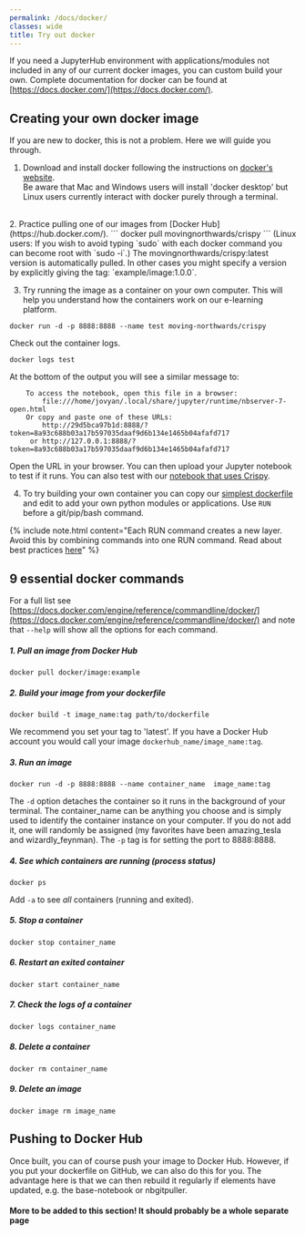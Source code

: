 ```yaml
---
permalink: /docs/docker/
classes: wide
title: Try out docker
---
```



If you need a JupyterHub environment with applications/modules not included in any of our current docker images, you can custom build your own. Complete documentation for docker can be found at [https://docs.docker.com/](https://docs.docker.com/). 


## Creating your own docker image

If you are new to docker, this is not a problem. Here we will guide you through. 

1. Download and install docker following the instructions on [docker's website](https://docs.docker.com/get-docker/).  
Be aware that Mac and Windows users will install 'docker desktop' but Linux users currently interact with docker purely through a terminal.  
<br>
2. Practice pulling one of our images from [Docker Hub](https://hub.docker.com/).
```
docker pull movingnorthwards/crispy 
```
(Linux users: If you wish to avoid typing `sudo` with each docker command you can become root with `sudo -i`.)
The movingnorthwards/crispy:latest version is automatically pulled. In other cases you might specify a version by explicitly giving the tag: `example/image:1.0.0`.

3. Try running the image as a container on your own computer. This will help you understand how the containers work on our e-learning platform. 
```
docker run -d -p 8888:8888 --name test moving-northwards/crispy 
```
Check out the container logs. 
```
docker logs test
```
At the bottom of the output you will see a similar message to: 
```  
    To access the notebook, open this file in a browser:
        file:///home/jovyan/.local/share/jupyter/runtime/nbserver-7-open.html
    Or copy and paste one of these URLs:
        http://29d5bca97b1d:8888/?token=8a93c688b03a17b597035daaf9d6b134e1465b04afafd717
     or http://127.0.0.1:8888/?token=8a93c688b03a17b597035daaf9d6b134e1465b04afafd717
```
Open the URL in your browser. You can then upload your Jupyter notebook to test if it runs. You can also test with our [notebook that uses Crispy](https://github.com/mretegan/crispy-pan-learning). 

4. To try building your own container you can copy our [simplest dockerfile](https://github.com/moving-northwards/docker4pan-learning/blob/main/Crispy/Dockerfile) and edit to add your own python modules or applications. Use `RUN` before a git/pip/bash command. 

{% include note.html content="Each RUN command creates a new layer. Avoid this by combining commands into one RUN command. Read about best practices [here](https://docs.docker.com/develop/develop-images/dockerfile_best-practices/)" %}


## 9 essential docker commands

For a full list see [https://docs.docker.com/engine/reference/commandline/docker/](https://docs.docker.com/engine/reference/commandline/docker/) and note that `--help` will show all the options for each command. 

##### 1. Pull an image from Docker Hub
```
docker pull docker/image:example
```
##### 2. Build your image from your dockerfile
```
docker build -t image_name:tag path/to/dockerfile
```
We recommend you set your tag to 'latest'. If you have a Docker Hub account you would call your image `dockerhub_name/image_name:tag`.
##### 3. Run an image
```
docker run -d -p 8888:8888 --name container_name  image_name:tag
```
The `-d` option detaches the container so it runs in the background of your terminal. The container_name can be anything you choose and is simply used to identify the container instance on your computer. If you do not add it, one will randomly be assigned (my favorites have been amazing_tesla and wizardly_feynman). The `-p` tag is for setting the port to 8888:8888.
##### 4. See which containers are running (process status)
```
docker ps 
```
Add `-a` to see _all_ containers (running and exited).
##### 5. Stop a container
```
docker stop container_name
```
##### 6. Restart an exited container
```
docker start container_name
```
##### 7. Check the logs of a container
```
docker logs container_name
```
##### 8. Delete a container
```
docker rm container_name
```
##### 9. Delete an image
```
docker image rm image_name
```

## Pushing to Docker Hub

Once built, you can of course push your image to Docker Hub. However, if you put your dockerfile on GitHub, we can also do this for you. The advantage here is that we can then rebuild it regularly if elements have updated, e.g. the base-notebook or nbgitpuller. 

#### More to be added to this section! It should probably be a whole separate page 
